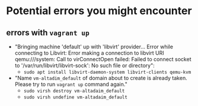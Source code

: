 # Potential errors you might encounter

## errors with `vagrant up`

- "Bringing machine 'default' up with 'libvirt' provider...
  Error while connecting to Libvirt: Error making a connection to libvirt URI qemu:///system:
  Call to virConnectOpen failed: Failed to connect socket
  to '/var/run/libvirt/libvirt-sock': No such file or directory":
  - `sudo apt install libvirt-daemon-system libvirt-clients qemu-kvm`
- "Name `vm-altadim_default` of domain about to create is already taken.
  Please try to run `vagrant up` command again."
  - `sudo virsh destroy vm-altadaim_default`
  - `sudo virsh undefine vm-altadaim_default`
